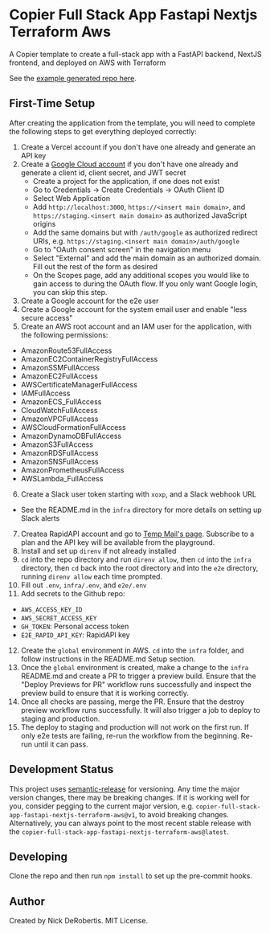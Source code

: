 # Copier Full Stack App Fastapi Nextjs Terraform Aws

A Copier template to create a full-stack app with a FastAPI backend, NextJS frontend, and deployed on AWS with Terraform

See the [example generated repo here](https://github.com/nickderobertis/copier-full-stack-app-fastapi-nextjs-terraform-aws-example).

## First-Time Setup

After creating the application from the template, you will need to complete the following
steps to get everything deployed correctly:

1. Create a Vercel account if you don't have one already and generate an API key
2. Create a [Google Cloud account](https://console.developers.google.com/) if you don't have one already and generate a client id,
   client secret, and JWT secret
   - Create a project for the application, if one does not exist
   - Go to Credentials -> Create Credentials -> OAuth Client ID
   - Select Web Application
   - Add `http://localhost:3000`, `https://<insert main domain>`, and
     `https://staging.<insert main domain>` as authorized JavaScript origins
   - Add the same domains but with `/auth/google` as authorized redirect URIs,
     e.g. `https://staging.<insert main domain>/auth/google`
   - Go to "OAuth consent screen" in the navigation menu
   - Select "External" and add the main domain as an authorized domain. Fill
     out the rest of the form as desired
   - On the Scopes page, add any additional scopes you would like to gain access to during the OAuth flow. If you only want Google login, you can skip this step.
3. Create a Google account for the e2e user
4. Create a Google account for the system email user and enable
   "less secure access"
5. Create an AWS root account and an IAM user for the application, with the following permissions:

- AmazonRoute53FullAccess
- AmazonEC2ContainerRegistryFullAccess
- AmazonSSMFullAccess
- AmazonEC2FullAccess
- AWSCertificateManagerFullAccess
- IAMFullAccess
- AmazonECS_FullAccess
- CloudWatchFullAccess
- AmazonVPCFullAccess
- AWSCloudFormationFullAccess
- AmazonDynamoDBFullAccess
- AmazonS3FullAccess
- AmazonRDSFullAccess
- AmazonSNSFullAccess
- AmazonPrometheusFullAccess
- AWSLambda_FullAccess

6. Create a Slack user token starting with `xoxp`, and a Slack webhook URL

- See the README.md in the `infra` directory for more details on setting up Slack alerts

7. Createa RapidAPI account and go to [Temp Mail's page](https://rapidapi.com/Privatix/api/temp-mail). Subscribe to a plan and the API key will be available from the playground.
8. Install and set up `direnv` if not already installed
9. `cd` into the repo directory and run `direnv allow`, then `cd` into the `infra` directory, then `cd` back into the root directory and into the `e2e` directory, running `direnv allow` each time prompted.
10. Fill out `.env`, `infra/.env`, and `e2e/.env`
11. Add secrets to the Github repo:

- `AWS_ACCESS_KEY_ID`
- `AWS_SECRET_ACCESS_KEY`
- `GH_TOKEN`: Personal access token
- `E2E_RAPID_API_KEY`: RapidAPI key

12. Create the `global` environment in AWS. `cd` into the `infra` folder, and follow instructions in the README.md Setup section.
13. Once the `global` environment is created, make a change to
    the `infra` README.md and create a PR to trigger a preview build. Ensure that the "Deploy Previews for PR" workflow
    runs successfully and inspect the preview build to ensure that it is working correctly.
14. Once all checks are passing, merge the PR. Ensure that the destroy preview workflow runs successfully. It will also trigger a
    job to deploy to staging and production.
15. The deploy to staging and production will not work on the first run. If only e2e tests are failing, re-run the workflow from the
    beginning. Re-run until it can pass.

## Development Status

This project uses [semantic-release](https://github.com/semantic-release/semantic-release) for versioning.
Any time the major version changes, there may be breaking changes. If it is working well for you, consider
pegging to the current major version, e.g. `copier-full-stack-app-fastapi-nextjs-terraform-aws@v1`, to avoid breaking changes. Alternatively,
you can always point to the most recent stable release with the `copier-full-stack-app-fastapi-nextjs-terraform-aws@latest`.

## Developing

Clone the repo and then run `npm install` to set up the pre-commit hooks.

## Author

Created by Nick DeRobertis. MIT License.
